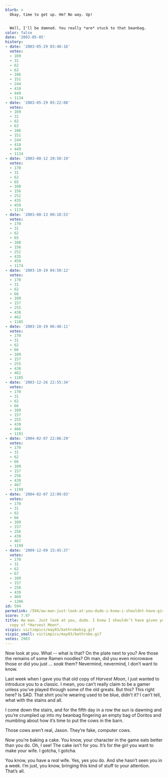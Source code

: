 ```yaml
---
blurb: >
  Okay, time to get up. Hm? No way. Up!


  Well, I'll be damned. You really *are* stuck to that beanbag.
color: false
date: '2003-05-05'
history:
- date: '2003-05-29 03:48:16'
  votes:
  - 169
  - 31
  - 62
  - 63
  - 106
  - 151
  - 244
  - 418
  - 449
  - 1134
- date: '2003-05-29 05:22:08'
  votes:
  - 169
  - 31
  - 62
  - 63
  - 106
  - 151
  - 244
  - 418
  - 449
  - 1134
- date: '2003-08-12 20:50:19'
  votes:
  - 170
  - 31
  - 62
  - 65
  - 108
  - 156
  - 252
  - 435
  - 459
  - 1174
- date: '2003-08-13 00:18:53'
  votes:
  - 170
  - 31
  - 62
  - 65
  - 108
  - 156
  - 252
  - 435
  - 459
  - 1174
- date: '2003-10-19 04:50:12'
  votes:
  - 170
  - 31
  - 62
  - 66
  - 109
  - 157
  - 255
  - 438
  - 462
  - 1185
- date: '2003-10-19 06:48:11'
  votes:
  - 170
  - 31
  - 62
  - 66
  - 109
  - 157
  - 255
  - 438
  - 462
  - 1185
- date: '2003-12-26 22:55:34'
  votes:
  - 170
  - 31
  - 62
  - 66
  - 109
  - 157
  - 255
  - 439
  - 466
  - 1191
- date: '2004-02-07 22:06:29'
  votes:
  - 170
  - 31
  - 62
  - 66
  - 109
  - 157
  - 256
  - 439
  - 467
  - 1199
- date: '2004-02-07 22:09:03'
  votes:
  - 170
  - 31
  - 62
  - 66
  - 109
  - 157
  - 256
  - 439
  - 467
  - 1199
- date: '2009-12-09 15:45:37'
  votes:
  - 170
  - 31
  - 62
  - 67
  - 109
  - 157
  - 258
  - 439
  - 469
  - 1206
id: 594
permalink: /594/aw-man-just-look-at-you-dude-i-knew-i-shouldnt-have-given-you-that-old-copy-of-harvest-moon/
score: 7.97
title: Aw man. Just look at you, dude. I knew I shouldn’t have given you that old
  copy of *Harvest Moon*.
vicpic: victimpics/may03/bathrobebig.gif
vicpic_small: victimpics/may03/bathrobe.gif
votes: 2983
---
```


Now look at you. What -- what is that? On the plate next to you? Are
those the remains of some Ramen noodles? Oh man, did you even microwave
those or did you just ... *soak* them? Nevermind, nevermind, I don’t
want to know.

Last week when I gave you that old copy of *Harvest Moon*, I just wanted
to introduce you to a classic. I mean, you can’t really claim to be a
gamer unless you’ve played through some of the old greats. But this?
This right here? Is SAD. That shirt you’re wearing used to be blue,
didn’t it? I can’t tell, what with the stains and all.

I come down the stairs, and for the fifth day in a row the sun is
dawning and you’re crumpled up into my beanbag fingering an empty bag of
Doritos and mumbling about how it’s time to put the cows in the barn.

Those cows aren’t real, Jason. They’re fake, computer cows.

Now you’re baking a cake. You know, your character in the game eats
better than you do. Oh, I see! The cake isn’t for you. It’s for the girl
you want to make your wife. I gotcha, I gotcha.

You know, you have a *real* wife. Yes, yes you do. And she hasn’t seen
you in a week. I’m just, you know, bringing this kind of stuff to your
attention. That’s all.